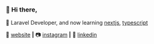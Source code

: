 ### 👋 Hi there, 

🧠 Laravel Developer, and now learning [nextjs][next], [typescript][typescript]    

🏡 [website][website] **|** 
📷 [instagram][instagram] **|** 
👔 [linkedin][linkedin]





[adobe]: https://adobe.com
[react]: http://reactjs.org
[firebase]: https://firebase.google.com
[styled]: https://styled-components.com
[jamstack]: https://jamstack.org
[next]: https://nextjs.org
[typescript]: https://www.typescriptlang.org
[website]: https://robikurniawan.github.io

[instagram]: https://instagram.com/robikurnwn
[linkedin]: https://linkedin.com/in/robikurniawan
